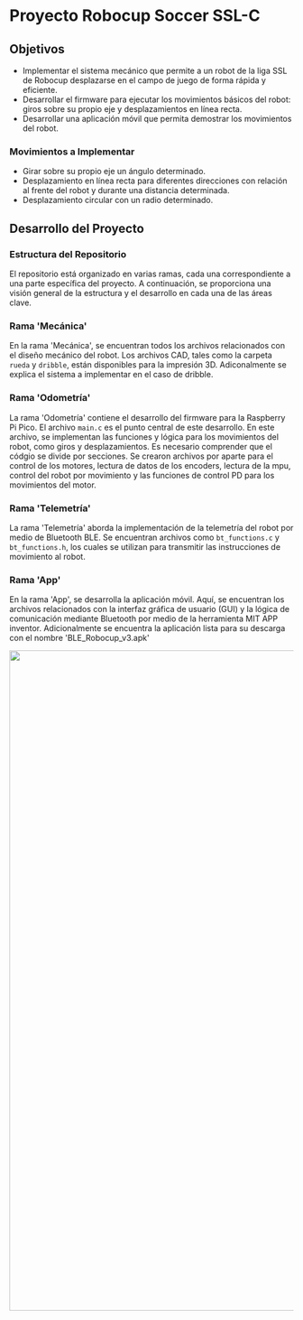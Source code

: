 # Proyecto Robocup Soccer SSL-C

## Objetivos

- Implementar el sistema mecánico que permite a un robot de la liga SSL de Robocup desplazarse en el campo de juego de forma rápida y eficiente.
- Desarrollar el firmware para ejecutar los movimientos básicos del robot: giros sobre su propio eje y desplazamientos en línea recta.
- Desarrollar una aplicación móvil que permita demostrar los movimientos del robot.

### Movimientos a Implementar
- Girar sobre su propio eje un ángulo determinado.
- Desplazamiento en línea recta para diferentes direcciones con relación al frente del robot y durante una distancia determinada.
- Desplazamiento circular con un radio determinado.

## Desarrollo del Proyecto

### Estructura del Repositorio

El repositorio está organizado en varias ramas, cada una correspondiente a una parte específica del proyecto. A continuación, se proporciona una visión general de la estructura y el desarrollo en cada una de las áreas clave.

### Rama 'Mecánica'

En la rama 'Mecánica', se encuentran todos los archivos relacionados con el diseño mecánico del robot. Los archivos CAD, tales como la carpeta `rueda` y `dribble`, están disponibles para la impresión 3D. Adiconalmente se explica el sistema a implementar en el caso de dribble.

### Rama 'Odometría'

La rama 'Odometría' contiene el desarrollo del firmware para la Raspberry Pi Pico. El archivo `main.c` es el punto central de este desarrollo. En este archivo, se implementan las funciones y lógica para los movimientos del robot, como giros y desplazamientos. Es necesario comprender que el códgio se divide por secciones. Se crearon archivos por aparte para el control de los motores, lectura de datos de los encoders, lectura de la mpu, control del robot por movimiento y las funciones de control PD para los movimientos del motor.

### Rama 'Telemetría'

La rama 'Telemetría' aborda la implementación de la telemetría del robot por medio de Bluetooth BLE. Se encuentran archivos como `bt_functions.c` y `bt_functions.h`, los cuales se utilizan para transmitir las instrucciones de movimiento al robot.

### Rama 'App'

En la rama 'App', se desarrolla la aplicación móvil. Aquí, se encuentran los archivos relacionados con la interfaz gráfica de usuario (GUI) y la lógica de comunicación mediante Bluetooth por medio de la herramienta MIT APP inventor. Adicionalmente se encuentra la aplicación lista para su descarga con el nombre 'BLE_Robocup_v3.apk'

<img src= "Montaje.jpg" width="540" height="1170">
